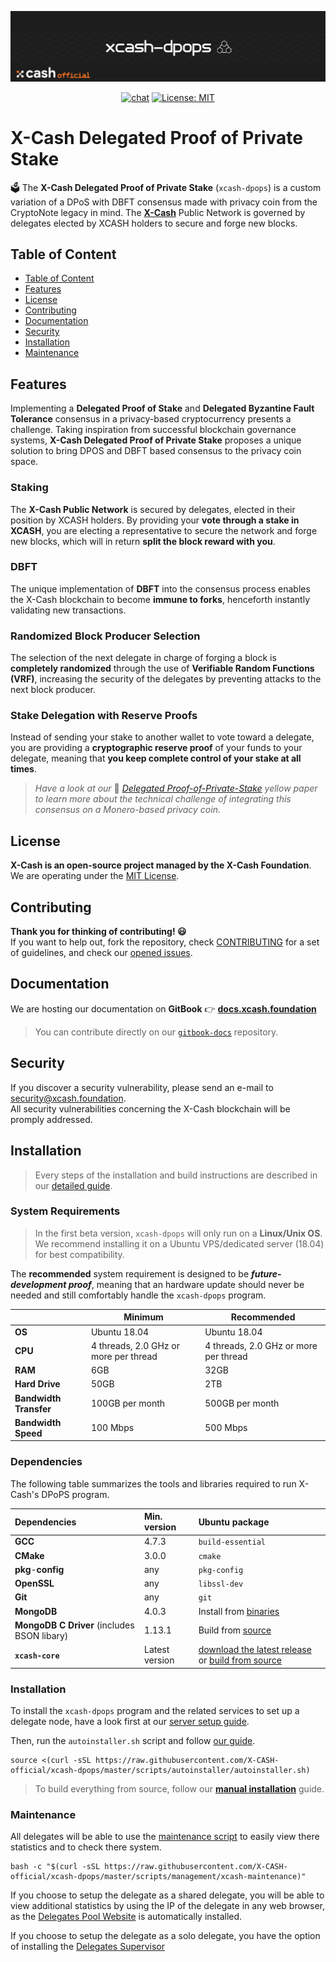 <div align=middle>

<a align="center" href="https://x-network.io/xcash"><img src="header.png" alt="X-Cash Delegated Proof of Private Stake"></a>

[![chat](https://img.shields.io/discord/470575102203920395?logo=discord)](https://discordapp.com/invite/4CAahnd)
[![License: MIT](https://img.shields.io/badge/License-MIT-green.svg?style=flat)](https://opensource.org/licenses/MIT)

</div>

# X-Cash Delegated Proof of Private Stake

🗳️ The **X-Cash Delegated Proof of Private Stake** (`xcash-dpops`) is a custom variation of a DPoS with DBFT consensus made with privacy coin from the CryptoNote legacy in mind.
The **[X-Cash](https://github.com/X-Cash-Official/xcash-core)** Public Network is governed by delegates elected by XCASH holders to secure and forge new blocks. 

## Table of Content 

  - [Table of Content](#table-of-content)
  - [Features](#features)
  - [License](#license)
  - [Contributing](#contributing)
  - [Documentation](#documentation)
  - [Security](#security)
  - [Installation](#installation)
  - [Maintenance](#maintenance)

## Features

Implementing a **Delegated Proof of Stake** and **Delegated Byzantine Fault Tolerance** consensus in a privacy-based cryptocurrency presents a challenge. Taking inspiration from successful blockchain governance systems, **X-Cash Delegated Proof of Private Stake** proposes a unique solution to bring DPOS and DBFT based consensus to the privacy coin space.

### **Staking**
The **X-Cash Public Network** is secured by delegates, elected in their position by XCASH holders. By providing your **vote through a stake in XCASH**, you are electing a representative to secure the network and forge new blocks, which will in return **split the block reward with you**.

### **DBFT** 
The unique implementation of **DBFT** into the consensus process enables the X-Cash blockchain to become **immune to forks**, henceforth instantly validating new transactions.

### **Randomized Block Producer Selection**  
The selection of the next delegate in charge of forging a block is **completely randomized** through the use of **Verifiable Random Functions (VRF)**, increasing the security of the delegates by preventing attacks to the next block producer.

### **Stake Delegation with Reserve Proofs**
Instead of sending your stake to another wallet to vote toward a delegate, you are providing a **cryptographic reserve proof** of your funds to your delegate, meaning that **you keep complete control of your stake at all times**.


> *Have a look at our* 📜 *[Delegated Proof-of-Private-Stake](https://x-network.io/whitepaper/XCASH_Yellowpaper_DPoPS.pdf) yellow paper to learn more about the technical challenge of integrating this consensus on a Monero-based privacy coin.*


## License

**X-Cash is an open-source project managed by the X-Cash Foundation**.  
We are operating under the [MIT License](LICENSE).

## Contributing

**Thank you for thinking of contributing! 😃**   
If you want to help out, fork the repository, check [CONTRIBUTING](https://github.com/X-CASH-official/.github/blob/master/CONTRIBUTING.md) for a set of guidelines, and check our [opened issues](https://github.com/X-CASH-official/xcash-core/issues).

## Documentation

We are hosting our documentation on **GitBook** 👉 [**docs.xcash.foundation**](https://docs.xcash.foundation/)

> You can contribute directly on our [`gitbook-docs`](https://github.com/X-CASH-official/gitbook-docs) repository.

## Security 

If you discover a security vulnerability, please send an e-mail to [security@xcash.foundation](mailto:security@xcash.foundation).  
All security vulnerabilities concerning the X-Cash blockchain will be promply addressed.

## Installation

> Every steps of the installation and build instructions are described in our [detailed guide](https://docs.xcash.foundation/dpops/get-started). 

### System Requirements

> In the first beta version, `xcash-dpops` will only run on a **Linux/Unix OS**. We recommend installing it on a Ubuntu VPS/dedicated server (18.04) for best compatibility.

The **recommended** system requirement is designed to be ***future-development proof***, meaning that an hardware update should never be needed and still comfortably handle the `xcash-dpops` program.

|                    | Minimum                                | Recommended                              |
|--------------------|----------------------------------------|---------------------------------------|
| **OS**                 | Ubuntu 18.04                           | Ubuntu 18.04                          |
| **CPU**                | 4 threads, 2.0 GHz or more per thread  | 4 threads, 2.0 GHz or more per thread |
| **RAM**                | 6GB                                    | 32GB                                  |
| **Hard Drive**         | 50GB                                   | 2TB                                   |
| **Bandwidth Transfer** | 100GB per month                        | 500GB per month                       |
| **Bandwidth Speed**   | 100 Mbps                               | 500 Mbps                              |

### Dependencies

The following table summarizes the tools and libraries required to run X-Cash's DPoPS program.

| Dependencies | Min. version | Ubuntu package |
| :--- | :--- | :--- |
| **GCC** | 4.7.3 | `build-essential` |
| **CMake** | 3.0.0 | `cmake` |
| **pkg**-**config** | any | `pkg-config` |
| **OpenSSL** | any | `libssl-dev` |
| **Git** | any | `git` |
| **MongoDB** | 4.0.3 | Install from [binaries](https://www.mongodb.com/download-center/community) |
| **MongoDB C Driver** \(includes BSON libary\) | 1.13.1 | Build from [source](https://github.com/mongodb/mongo-c-driver/releases/) |
| **`xcash-core`** | Latest version | [download the latest release](https://github.com/X-CASH-official/X-CASH/releases) or [build from source](https://github.com/X-CASH-official/X-CASH#compiling-x-cash-from-source) |

### Installation

To install the `xcash-dpops` program and the related services to set up a delegate node, have a look first at our [server setup guide](https://docs.xcash.foundation/dpops/server-setup). 

Then, run the `autoinstaller.sh` script and follow [our guide](https://docs.xcash.foundation/dpops/installation-process#installer-script).
```shell
source <(curl -sSL https://raw.githubusercontent.com/X-CASH-official/xcash-dpops/master/scripts/autoinstaller/autoinstaller.sh)
```

> To build everything from source, follow our **[manual installation](https://docs.xcash.foundation/dpops/installation-process#manual-installation-process)** guide.

### Maintenance

All delegates will be able to use the [maintenance script](https://github.com/X-CASH-official/xcash-dpops/blob/master/scripts/management/xcash-maintenance) to easily view there statistics and to check there system.

```shell
bash -c "$(curl -sSL https://raw.githubusercontent.com/X-CASH-official/xcash-dpops/master/scripts/management/xcash-maintenance)"
```

If you choose to setup the delegate as a shared delegate, you will be able to view additional statistics by using the IP of the delegate in any web browser, as the [Delegates Pool Website](https://github.com/X-CASH-official/delegates-pool-website) is automatically installed.

If you choose to setup the delegate as a solo delegate, you have the option of installing the [Delegates Supervisor](https://github.com/X-CASH-official/delegates-supervisor)
